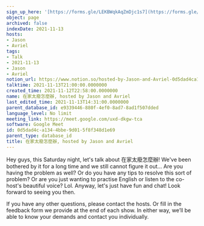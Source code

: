 ```yaml
---
sign_up_here: '[https://forms.gle/LEKBWqkAqZmDjc1s7](https://forms.gle/LEKBWqkAqZmDjc1s7)'
object: page
archived: false
indexDate: 2021-11-13
hosts:
- Jason
- Avriel
tags:
- Talk
- 2021-11-13
- Jason
- Avriel
notion_url: https://www.notion.so/hosted-by-Jason-and-Avriel-0d5dad4ca1344bbe9d015f8f348d1e69
talktime: 2021-11-13T21:00:00.0000000
created_time: 2021-11-12T22:58:00.0000000
name: 在家太廢怎麼辦, hosted by Jason and Avriel
last_edited_time: 2021-11-13T14:31:00.0000000
parent_database_id: e9339446-880f-4ef0-8ad7-8ad1f507dded
language_level: No limit
meeting_link: https://meet.google.com/uxd-dkgw-tca
software: Google Meet
id: 0d5dad4c-a134-4bbe-9d01-5f8f348d1e69
parent_type: database_id
title: 在家太廢怎麼辦, hosted by Jason and Avriel
---
```





Hey guys, this Saturday night, let's talk about 在家太廢怎麼辦! We've been bothered by it for a long time and we still cannot figure it out... Are you having the problem as well? Or do you have any tips to resolve this sort of problem? Or are you just wanting to practise English or listen to the co-host's beautiful voice? Lol. Anyway, let's just have fun and chat! Look forward to seeing you then. 

If you have any other questions, please contact the hosts. Or fill in the feedback form we provide at the end of each show. In either way, we’ll be able to know your demands and contact you individually.







